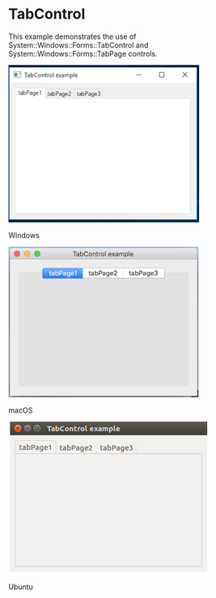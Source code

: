 # TabControl

This example demonstrates the use of System::Windows::Forms::TabControl and System::Windows::Forms::TabPage controls.

![GitHub Logo](../../../docs/Pictures/Examples/Forms/TabControlW.png)

Windows

![GitHub Logo](../../../docs/Pictures/Examples/Forms/TabControlM.png)

macOS

![GitHub Logo](../../../docs/Pictures/Examples/Forms/TabControlU.png)

Ubuntu
